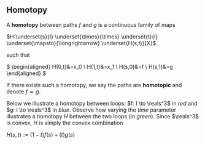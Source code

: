 ## Homotopy

A **homotopy** between paths $f$ and $g$ is a continuous family of maps 

$H:\underset{s}{I} \underset{\times}{\times} \underset{t}{I} \underset{\mapsto}{\longrightarrow} \underset{H(s,t)}{X}$ 

such that

$
\begin{aligned}
H(0,t)&=x_0 \\
H(1,t)&=x_1 \\
H(s,0)&=f \\ 
H(s,1)&=g 
\end{aligned}
$

If there exists such a homotopy, we say the paths are **homotopic** and denote $f \simeq g$.

Below we illustrate a homotopy between loops:
$f: I \to \reals^3$ in *red* and $g: I \to \reals^3$ in *blue*.
Observe how varying the *time* parameter illustrates a homotopy $H$ between the two loops (in *green*).
Since $\reals^3$ is convex, $H$ is simply the convex combination 

$H(s,t):=(1-t)f(s)+(t)g(s)$



